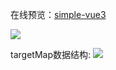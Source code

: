 在线预览：[simple-vue3](https://blog.heyliubo.top/simple-vue3/index.html)

![](https://i.loli.net/2020/07/03/GHrvJe5TlAOMC4K.gif)

<!-- ![](./simple-vue3.png) -->

targetMap数据结构:
![](https://i.loli.net/2020/07/04/ZQiwTgU9cbqN6LR.png)

# 
